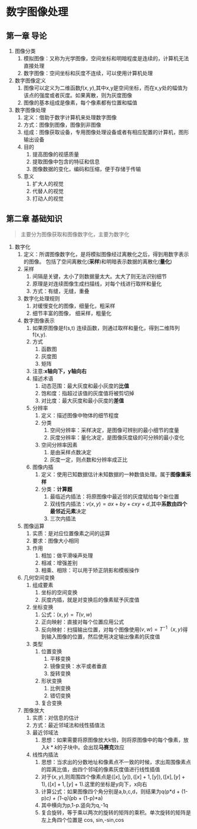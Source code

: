 # 数字图像处理

## 第一章 导论

1. 图像分类
    1. 模拟图像：又称为光学图像，空间坐标和明暗程度是连续的，计算机无法直接处理
    2. 数字图像：空间坐标和灰度不连续，可以使用计算机处理
2. 数字图像定义
    1. 图像可以定义为二维函数$f(x,y)$,其中x,y是空间坐标，而在x,y处的幅值为该点的强度或者灰度。如果离散，则为灰度图像
    2. 图像的基本组成是像素，每个像素都有位置和幅值
3. 数字图像处理
    1. 定义：借助于数字计算机来处理数字图像
    2. 方式：图像到图像，图像到非图像
    3. 组成：图像获取设备，专用图像处理设备或者有相应配置的计算机，图形输出设备
    4. 目的
        1. 提高图像的视感质量
        2. 提取图像中包含的特征和信息
        3. 图像数据的变化，编码和压缩，便于存储于传输
    5. 意义
        1. 扩大人的视觉
        2. 代替人的视觉
        3. 打动人的视觉

## 第二章 基础知识

> 主要分为图像获取和图像数字化，主要为数字化

1. 数字化
    1. 定义：所谓图像数字化，是将模拟图像经过离散化之后，得到用数字表示的图像。
       包括了空间离散化(**采样**)和明暗表示数据的离散化(**量化**)
    2. 采样
        1. 间隔是关键，太小了则数据量太大。太大了则无法识别细节
        2. 原理是对连续图像生成扫描线，对每个线进行取样和量化
        3. 方式：有缝，无缝，重叠
    3. 数字化处理规则
        1. 对缓慢变化的图像，细量化，粗采样
        2. 细节丰富的图像， 细采样，粗量化
    4. 数字图像表示
        1. 如果原图像是f(s,t) 连续函数，则通过取样和量化，得到二维阵列 f(x,y).
        2. 方式
            1. 函数图
            2. 灰度图
            3. 矩阵
        3. 注意:**x轴向下，y轴向右**
        4. 描述术语
            1. 动态范围：最大灰度和最小灰度的**比值**
            2. 饱和度：指超过该值的灰度值将被剪切掉
            3. 对比度：最大灰度和最小灰度的**差值**
        5. 分辨率
            1. 定义：描述图像中物体的细节程度
            2. 分类
                1. 空间分辨率：采样决定，是图像可辨别的最小细节的度量
                2. 灰度分辨率：量化决定，是图像灰度级的可分辨的最小变化
            3. 空间分辨率因素
                1. 是由采样点数决定
                2. 灰度一定，则点数和分辨率成正比
        6. 图像内插
            1. 定义：使用已知数据估计未知数据的一种数值处理。属于**图像重采样**
            2. 分类：**计算题**
                1. 最临近内插法：将原图像中最近邻的灰度赋给每个新位置
                2. 双线性内插法：$v(x,y) = ax + by +cxy + d$,其中**系数由四个最邻近元素**决定
                3. 三次内插法
    5. 图像运算
        1. 实质：是对应位置像素之间的运算
        2. 要求：图像大小相同
        3. 作用
            1. 相加：做平滑噪声处理
            2. 相减：增强差别
            3. 相乘、相除：可以用于矫正阴影和模板操作
    6. 几何空间变换
        1. 组成要素
            1. 坐标的空间变换
            2. 灰度内插，就是对变换后的像素赋予灰度值
        2. 坐标变换
            1. 公式：$(x,y) = T(v,w)$
            2. 正向映射：直接对每个位置应用公式
            3. 反向映射：扫描输出位置，对每个图像使用$(v,w) = T^{-1}（x,y)$得到输入图像的位置，然后使用决定输出像素的灰度值
        3. 类型
            1. 位置变换
                1. 平移变换
                2. 镜像变换：水平或者垂直
                3. 旋转变换
            2. 形状变换
                1. 比例变换
                2. 错切变换
            3. 复合变换
    7. 图像放大
        1. 实质：对信息的估计
        2. 方式：最近邻域法和线性插值法
        3. 最近邻域法
            1. 思想：如果需要将原图像放大k倍，则将原图像中的每个像素，放入$k*k$的子块中。会出现**马赛克**效应
        4. 线性内插法
            1. 思想：当求出的分数地址和像素点不一致的时候，求出周围像素点的距离比值，由四个邻域的像素灰度值进行线性插值
            2. 对于$(x,y)$,则周围四个像素点是$([x],[y]),([x]+1,[y]),([x],[y]+1),([x]+1,[y]+1)$.这里的坐标是y向下，x向右
            3. 计算公式：如果图像四个角分别是a,b,c,d，则结果为q(p*d + (1-p)*c) + (1-q)(p*b + (1-p)*a)
            4. 其中横向为p,1-p.竖向为q,-1q
            5. 复合旋转，等于乘以两次的旋转的矩阵的乘积。单次旋转的矩阵是左上角四个位置是
               cos, sin,-sin,cos
